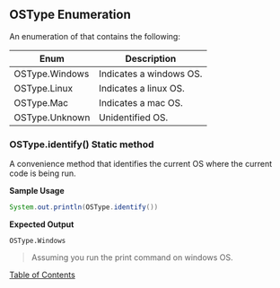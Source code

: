 ## OSType Enumeration

An enumeration of that contains the following:

| Enum           | Description             |
| -------------- | ----------------------- |
| OSType.Windows | Indicates a windows OS. |
| OSType.Linux   | Indicates a linux OS.   |
| OSType.Mac     | Indicates a mac OS.     |
| OSType.Unknown | Unidentified OS.        |

### OSType.identify() Static method

A convenience method that identifies the current OS where the current code is being run.

**Sample Usage**

```java
System.out.println(OSType.identify())
```

**Expected Output**

```
OSType.Windows
```

> Assuming you run the print command on windows OS.

[Table of Contents](USER_GUIDE_TOC.md)